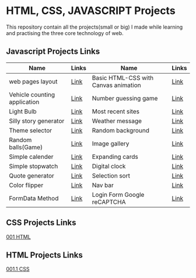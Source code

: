 # HTML, CSS, JAVASCRIPT Projects

This repository contain all the projects(small or big) I made while learning and practising the three core technology of web.

## Javascript Projects Links

| Name | Links| Name| Links|
|------|------|-----|------|
|web pages layout| [Link](https://rambabu-patidar.github.io/webDev/01%20web%20pages%20layout/)|Basic HTML-CSS with Canvas animation| [Link](https://rambabu-patidar.github.io/webDev/02%20Basic%20HTML-CSS%20with%20Canvas%20animation/)|
|Vehicle counting application| [Link](https://rambabu-patidar.github.io/webDev/03%20vehicle%20counting%20application/)|Number guessing game|[Link](https://rambabu-patidar.github.io/webDev/04%20Number%20guessing%20game/)|
|Light Bulb|[Link](https://rambabu-patidar.github.io/webDev/05%20Light%20bulb/)|Most recent sites|[Link](https://rambabu-patidar.github.io/webDev/06%20Most%20recent%20sites/)|
|Silly story generator|[Link](https://rambabu-patidar.github.io/webDev/07%20Silly%20story%20generator/)|Weather message|[Link](https://rambabu-patidar.github.io/webDev/08%20Weather%20message/)|
|Theme selector|[Link](https://rambabu-patidar.github.io/webDev/09%20Theme%20selector/)|Random background|[Link](https://rambabu-patidar.github.io/webDev/10%20Random%20background/)|
|Random balls(Game)|[Link](https://rambabu-patidar.github.io/webDev/11%20Random%20balls/)|Image gallery|[Link](https://rambabu-patidar.github.io/webDev/12%20Image%20gallery/)|
|Simple calender|[Link](https://rambabu-patidar.github.io/webDev/13%20Simple%20calender/)|Expanding cards|[Link](https://rambabu-patidar.github.io/webDev/14%20Expanding%20cards/)|
|Simple stopwatch|[Link](https://rambabu-patidar.github.io/webDev/15%20Simple%20stopwatch/)|Digital clock|[Link](https://rambabu-patidar.github.io/webDev/16%20Digital%20clock/)|
|Quote generator|[Link](https://rambabu-patidar.github.io/webDev/17%20Quote%20generator/)|Selection sort|[Link](https://rambabu-patidar.github.io/webDev/18%20Selection%20sort/)|
|Color flipper|[Link](https://rambabu-patidar.github.io/webDev/19%20Color%20flipper/)|Nav bar|[Link](https://rambabu-patidar.github.io/webDev/20%20Nav%20bar/)|
|FormData Method|[Link](https://rambabu-patidar.github.io/webDev/21%20FormData%20Method/)|Login Form Google reCAPTCHA|[Link](https://rambabu-patidar.github.io/webDev/22%20login%20form%20google%20recaptcha/)|

## CSS Projects Links

[001 HTML](https://rambabu-patidar.github.io/webDev/001%20HTML/)

## HTML Projects Links

[001.1 CSS ](https://rambabu-patidar.github.io/webDev/001.1%20CSS/)
